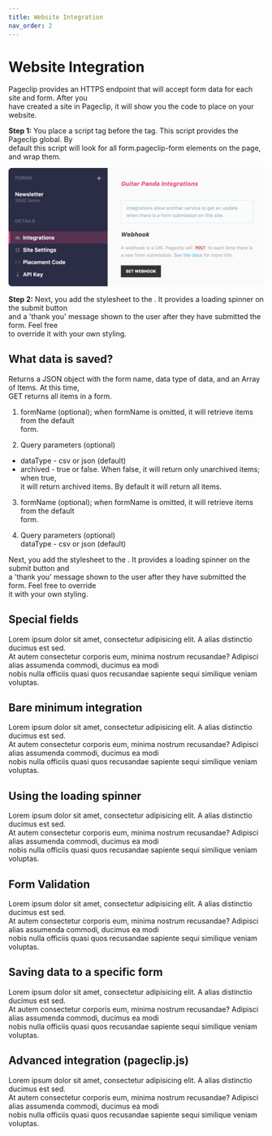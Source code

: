 ```yaml
---
title: Website Integration
nav_order: 2
---
```

# Website Integration

Pageclip provides an HTTPS endpoint that will accept form data for each site and form. After you  
 have created a site in Pageclip, it will show you the code to place on your website.  

**Step 1:** You place a script tag before the </body> tag. This script provides the Pageclip global. By  
 default this script will look for all form.pageclip-form elements on the page, and wrap them.

![Website Integration]( /assets/images/web-integration-img.svg)

**Step 2:** Next, you add the stylesheet to the <head>. It provides a loading spinner on the submit button  
 and a 'thank you' message shown to the user after they have submitted the form. Feel free  
  to override it with your own styling.

## What data is saved?  
Returns a JSON object with the form name, data type of data, and an Array of Items. At this time,  
 GET returns all items in a form.  
 
1. formName (optional); when formName is omitted, it will retrieve items from the default  
 form.
 
2. Query parameters (optional)  
* dataType - csv or json (default)
* archived - true or false. When false, it will return only unarchived items; when true,  
 it will return archived items. By default it will return all items.  
 
3. formName (optional); when formName is omitted, it will retrieve items from the default  
 form.  
 
4. Query parameters (optional)  
dataType - csv or json (default)

Next, you add the stylesheet to the <head>. It provides a loading spinner on the submit button and  
 a 'thank you' message shown to the user after they have submitted the form. Feel free to override  
  it with your own styling.

## Special fields  

Lorem ipsum dolor sit amet, consectetur adipisicing elit. A alias distinctio ducimus est sed.  
 At autem consectetur corporis eum, minima nostrum recusandae? Adipisci alias assumenda commodi, ducimus ea modi  
  nobis nulla officiis quasi quos recusandae sapiente sequi similique veniam voluptas.

## Bare minimum integration  

Lorem ipsum dolor sit amet, consectetur adipisicing elit. A alias distinctio ducimus est sed.  
 At autem consectetur corporis eum, minima nostrum recusandae? Adipisci alias assumenda commodi, ducimus ea modi  
  nobis nulla officiis quasi quos recusandae sapiente sequi similique veniam voluptas.  
  
## Using the loading spinner  

Lorem ipsum dolor sit amet, consectetur adipisicing elit. A alias distinctio ducimus est sed.  
 At autem consectetur corporis eum, minima nostrum recusandae? Adipisci alias assumenda commodi, ducimus ea modi  
  nobis nulla officiis quasi quos recusandae sapiente sequi similique veniam voluptas.

## Form Validation  

Lorem ipsum dolor sit amet, consectetur adipisicing elit. A alias distinctio ducimus est sed.  
 At autem consectetur corporis eum, minima nostrum recusandae? Adipisci alias assumenda commodi, ducimus ea modi  
  nobis nulla officiis quasi quos recusandae sapiente sequi similique veniam voluptas.

## Saving data to a specific form  

Lorem ipsum dolor sit amet, consectetur adipisicing elit. A alias distinctio ducimus est sed.  
 At autem consectetur corporis eum, minima nostrum recusandae? Adipisci alias assumenda commodi, ducimus ea modi  
  nobis nulla officiis quasi quos recusandae sapiente sequi similique veniam voluptas.

## Advanced integration (pageclip.js)  

Lorem ipsum dolor sit amet, consectetur adipisicing elit. A alias distinctio ducimus est sed.  
 At autem consectetur corporis eum, minima nostrum recusandae? Adipisci alias assumenda commodi, ducimus ea modi  
  nobis nulla officiis quasi quos recusandae sapiente sequi similique veniam voluptas.

